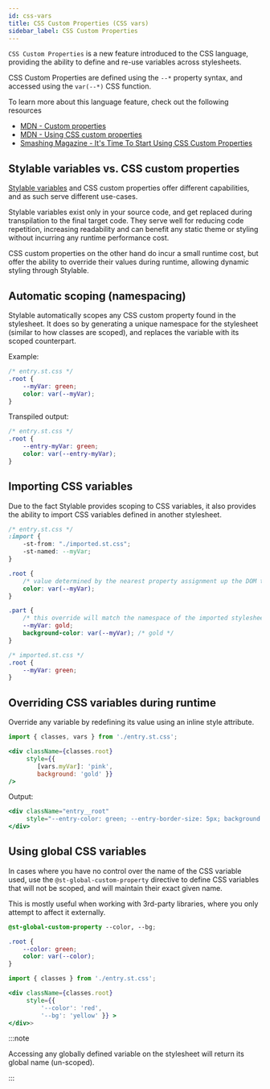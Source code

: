 ```yaml
---
id: css-vars
title: CSS Custom Properties (CSS vars)
sidebar_label: CSS Custom Properties
---
```


`CSS Custom Properties` is a new feature introduced to the CSS language, providing the ability to define and re-use variables across stylesheets.

CSS Custom Properties are defined using the `--*` property syntax, and accessed using the `var(--*)` CSS function.

To learn more about this language feature, check out the following resources
- [MDN - Custom properties](https://developer.mozilla.org/en-US/docs/Web/CSS/--*)
- [MDN - Using CSS custom properties](https://developer.mozilla.org/en-US/docs/Web/CSS/Using_CSS_variables)
- [Smashing Magazine - It's Time To Start Using CSS Custom Properties](https://www.smashingmagazine.com/2017/04/start-using-css-custom-properties/)

## Stylable variables vs. CSS custom properties
[Stylable variables](./variables.md) and CSS custom properties offer different capabilities, and as such serve different use-cases.

Stylable variables exist only in your source code, and get replaced during transpilation to the final target code. They serve well for reducing code repetition, increasing readability and can benefit any static theme or styling without incurring any runtime performance cost. 

CSS custom properties on the other hand do incur a small runtime cost, but offer the ability to override their values during runtime, allowing dynamic styling through Stylable.

## Automatic scoping (namespacing)

Stylable automatically scopes any CSS custom property found in the stylesheet. It does so by generating a unique namespace for the stylesheet (similar to how classes are scoped), and replaces the variable with its scoped counterpart. 

Example:
```css
/* entry.st.css */
.root {
    --myVar: green;
    color: var(--myVar);
}
```

Transpiled output:
```css
/* entry.st.css */
.root {
    --entry-myVar: green;
    color: var(--entry-myVar);
}
```

## Importing CSS variables

Due to the fact Stylable provides scoping to CSS variables, it also provides the ability to import CSS variables defined in another stylesheet.

```css
/* entry.st.css */
:import {
    -st-from: "./imported.st.css";
    -st-named: --myVar;
}

.root {
    /* value determined by the nearest property assignment up the DOM tree */
    color: var(--myVar);
}

.part {
    /* this override will match the namespace of the imported stylesheet */
    --myVar: gold;
    background-color: var(--myVar); /* gold */
}
```

```css
/* imported.st.css */
.root {
    --myVar: green;
}
```

## Overriding CSS variables during runtime

Override any variable by redefining its value using an inline style attribute. 

```jsx
import { classes, vars } from './entry.st.css';

<div className={classes.root}
     style={{ 
        [vars.myVar]: 'pink',  
        background: 'gold' }} 
/>
```

Output:
```jsx
<div className="entry__root" 
     style="--entry-color: green; --entry-border-size: 5px; background: gold;" >
</div>
```

## Using global CSS variables

In cases where you have no control over the name of the CSS variable used, use the `@st-global-custom-property` directive to define CSS variables that will not be scoped, and will maintain their exact given name.

This is mostly useful when working with 3rd-party libraries, where you only attempt to affect it externally.

```css
@st-global-custom-property --color, --bg;

.root {
    --color: green;
    color: var(--color);
}
```

```jsx
import { classes } from './entry.st.css';

<div className={classes.root}
     style={{ 
         '--color': 'red', 
         '--bg': 'yellow' }} >
</div>>
```

:::note

Accessing any globally defined variable on the stylesheet will return its global name (un-scoped).

:::
